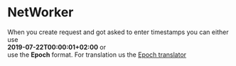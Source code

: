 # NetWorker
When you create request and got asked to enter timestamps you can either use   
**2019-07-22T00:00:01+02:00** or  
use the **Epoch** format. For translation us the [Epoch translator](https://www.epochconverter.com/)
